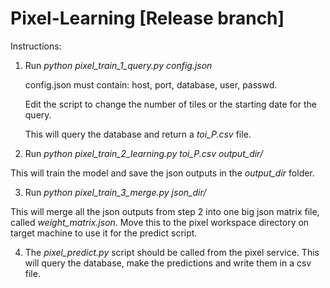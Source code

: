 # Pixel-Learning [Release branch]
Instructions:

1. Run *python pixel\_train\_1\_query.py config.json*

   config.json must contain: host, port, database, user, passwd.

   Edit the script to change the number of tiles or the starting date for the query.

   This will query the database and return a _toi\_P.csv_ file.

2. Run *python pixel\_train\_2\_learning.py toi\_P.csv output\_dir/*

  This will train the model and save the json outputs in the *output\_dir* folder.

3. Run *python pixel\_train\_3\_merge.py json\_dir/*

  This will merge all the json outputs from step 2 into one big json matrix file, called *weight\_matrix.json*. Move this to the pixel workspace directory on target machine to use it for the predict script.

4. The *pixel_predict.py* script should be called from the pixel service. This will query the database, make the predictions and write them in a csv file.
